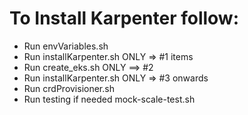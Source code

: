 # To Install Karpenter follow: 

- Run envVariables.sh
- Run installKarpenter.sh ONLY => #1 items
- Run create_eks.sh ONLY ==> #2
- Run installKarpenter.sh ONLY => #3 onwards
- Run crdProvisioner.sh
- Run testing if needed mock-scale-test.sh
